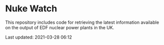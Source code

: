 # Nuke Watch

This repository includes code for retrieving the latest information available on the output of EDF nuclear power plants in the UK.

Last updated: 2021-03-28 06:12